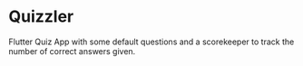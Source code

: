 # Quizzler
Flutter Quiz App with some default questions and a scorekeeper to track the number of correct answers given.
